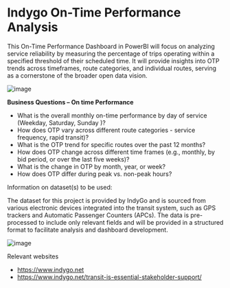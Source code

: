 # Indygo On-Time Performance Analysis
This On-Time Performance Dashboard in PowerBI will focus on analyzing service reliability by measuring the percentage of trips operating within a specified threshold of their scheduled time. It will provide insights into OTP trends across timeframes, route categories, and individual routes, serving as a cornerstone of the broader open data vision.

![image](https://github.com/user-attachments/assets/20c077c3-8b43-4273-b75f-5185372386ca)

**Business Questions – On time Performance**

- What is the overall monthly on-time performance by day of service (Weekday, Saturday, Sunday )?
- How does OTP vary across different route categories - service frequency, rapid transit)?
- What is the OTP trend for specific routes over the past 12 months?
- How does OTP change across different time frames (e.g., monthly, by bid period, or over the last five weeks)?
- What is the change in OTP by month, year, or week?
- How does OTP differ during peak vs. non-peak hours?

Information on dataset(s) to be used:

The dataset for this project is provided by IndyGo and is sourced from various electronic devices integrated into the transit system, such as GPS trackers and Automatic Passenger Counters (APCs).
The data is pre-processed to include only relevant fields and will be provided in a structured format to facilitate analysis and dashboard development.

![image](https://github.com/user-attachments/assets/918d1216-c4bb-4fe1-99e2-6095194e2904)

Relevant websites

- https://www.indygo.net
- https://www.indygo.net/transit-is-essential-stakeholder-support/
